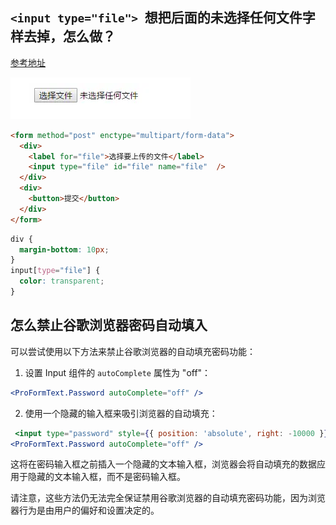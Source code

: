 
## `<input type="file"> `想把后面的未选择任何文件字样去掉，怎么做？
[参考地址](https://segmentfault.com/q/1010000009349810)

![](附件/Input.png)

```HTML
<form method="post" enctype="multipart/form-data">
  <div>
    <label for="file">选择要上传的文件</label>
    <input type="file" id="file" name="file"  />
  </div>
  <div>
    <button>提交</button>
  </div>
</form>

```

```CSS
div {
  margin-bottom: 10px;
}
input[type="file"] {
  color: transparent;
}
```

## 怎么禁止谷歌浏览器密码自动填入

可以尝试使用以下方法来禁止谷歌浏览器的自动填充密码功能：

1. 设置 Input 组件的 `autoComplete` 属性为 "off"：

```jsx
<ProFormText.Password autoComplete="off" />
```

2. 使用一个隐藏的输入框来吸引浏览器的自动填充：

```jsx
 <input type="password" style={{ position: 'absolute', right: -10000 }} tabIndex={-1} />
<ProFormText.Password autoComplete="off" />
```

这将在密码输入框之前插入一个隐藏的文本输入框，浏览器会将自动填充的数据应用于隐藏的文本输入框，而不是密码输入框。

请注意，这些方法仍无法完全保证禁用谷歌浏览器的自动填充密码功能，因为浏览器行为是由用户的偏好和设置决定的。
